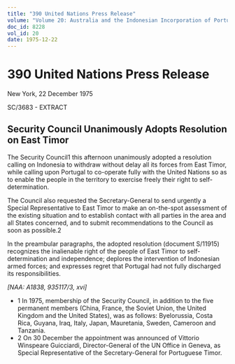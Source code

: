```yaml
---
title: "390 United Nations Press Release"
volume: "Volume 20: Australia and the Indonesian Incorporation of Portuguese Timor, 1974-1976"
doc_id: 8228
vol_id: 20
date: 1975-12-22
---
```


# 390 United Nations Press Release

New York, 22 December 1975

SC/3683 - EXTRACT

## Security Council Unanimously Adopts Resolution on East Timor

The Security Council1 this afternoon unanimously adopted a resolution calling on Indonesia to withdraw without delay all its forces from East Timor, while calling upon Portugal to co­-operate fully with the United Nations so as to enable the people in the territory to exercise freely their right to self-determination.

The Council also requested the Secretary-General to send urgently a Special Representative to East Timor to make an on-the-spot assessment of the existing situation and to establish contact with all parties in the area and all States concerned, and to submit recommendations to the Council as soon as possible.2

In the preambular paragraphs, the adopted resolution (document S/11915) recognizes the inalienable right of the people of East Timor to self-determination and independence; deplores the intervention of Indonesian armed forces; and expresses regret that Portugal had not fully discharged its responsibilities.

_[NAA: A1838, 935117/3, xvi]_

  * 1 In 1975, membership of the Security Council, in addition to the five permanent members (China, France, the Soviet Union, the United Kingdom and the United States), was as follows: Byelorussia, Costa Rica, Guyana, Iraq, Italy, Japan, Mauretania, Sweden, Cameroon and Tanzania.
  * 2 On 30 December the appointment was announced of Vittorio Winspeare Guicciardi, Director-General of the UN Office in Geneva, as Special Representative of the Secretary-General for Portuguese Timor.


